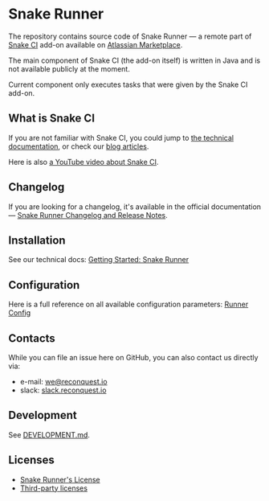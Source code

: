 # Snake Runner

The repository contains source code of Snake Runner — a remote part of
[Snake CI](https://snake-ci.com/) add-on available on [Atlassian
Marketplace](https://marketplace.atlassian.com/apps/1222085/self-hosted-ci-cd-snake-ci).

The main component of Snake CI (the add-on itself) is written in Java and is not available publicly at
the moment.

Current component only executes tasks that were given by the Snake CI add-on.

## What is Snake CI

If you are not familiar with Snake CI, you could jump to [the technical
documentation](https://snake-ci.com/docs/), or check our [blog articles](https://snake-ci.com/blog/).

Here is also [a YouTube video about Snake CI](https://www.youtube.com/watch?v=ORxXNW0yRo8).

## Changelog

If you are looking for a changelog, it's available in the official documentation — [Snake Runner
Changelog and Release Notes](https://snake-ci.com/docs/changelog/runner/).

## Installation

See our technical docs: [Getting Started: Snake Runner](https://snake-ci.com/docs/getting_started/setup-runner/)

## Configuration

Here is a full reference on all available configuration parameters: [Runner Config](https://snake-ci.com/docs/reference/snake-runner-config/)

## Contacts

While you can file an issue here on GitHub, you can also contact us directly
via:
* e-mail: [we@reconquest.io](mailto:we@reconquest.io)
* slack: [slack.reconquest.io](https://slack.reconquest.io/)

## Development

See [DEVELOPMENT.md](DEVELOPMENT.md).

## Licenses

* [Snake Runner's License](LICENSE)
* [Third-party licenses](LICENSES_THIRD_PARTY)
